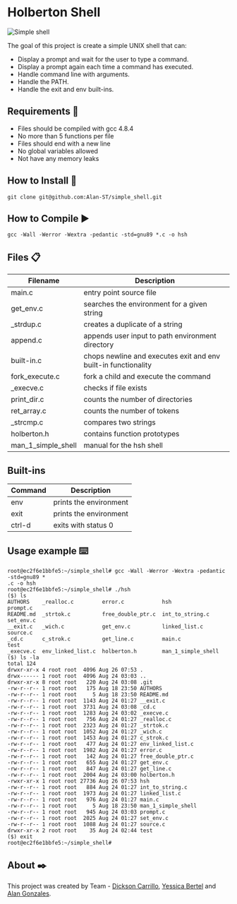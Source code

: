 # Holberton Shell
![Simple shell](https://i.pinimg.com/564x/cf/5d/04/cf5d04f7cf2daae64f5cd3d622e440bd.jpg)

The goal of this project is create a simple UNIX shell that can:
- Display a prompt and wait for the user to type a command.
- Display a prompt again each time a command has executed.
- Handle command line with arguments.
- Handle the PATH.
- Handle the exit and env built-ins.

## Requirements 🚀

- Files should be compiled with gcc 4.8.4
- No more than 5 functions per file
- Files should end with a new line
- No global variables allowed
- Not have any memory leaks

## How to Install 🔧

    git clone git@github.com:Alan-ST/simple_shell.git

## How to Compile ▶

    gcc -Wall -Werror -Wextra -pedantic -std=gnu89 *.c -o hsh

## Files 📋

| Filename | Description |
|--|--|
| main.c | entry point source file |
| get_env.c | searches the environment for a given string |
| _strdup.c | creates a duplicate of a string |
| append.c | appends user input to path environment directory |
| built-in.c | chops newline and executes exit and env built-in functionality |
| fork_execute.c | fork a child and execute the command |
| _execve.c | checks if file exists |
| print_dir.c | counts the number of directories |
| ret_array.c | counts the number of tokens |
| _strcmp.c | compares two strings |
| holberton.h | contains function prototypes |
| man_1_simple_shell | manual for the hsh shell |

## Built-ins 

|Command|Description|
|--|--|
| env | prints the environment |
| exit | prints the environment |
| ctrl-d | exits with status 0 |

## Usage example ⌨️
```
root@ec2f6e1bbfe5:~/simple_shell# gcc -Wall -Werror -Wextra -pedantic -std=gnu89 *                                                                                      .c -o hsh
root@ec2f6e1bbfe5:~/simple_shell# ./hsh
($) ls
AUTHORS    _realloc.c         error.c            hsh                 prompt.c
README.md  _strtok.c          free_double_ptr.c  int_to_string.c     set_env.c
__exit.c   _wich.c            get_env.c          linked_list.c       source.c
_cd.c      c_strok.c          get_line.c         main.c              test
_execve.c  env_linked_list.c  holberton.h        man_1_simple_shell
($) ls -la
total 124
drwxr-xr-x 4 root root  4096 Aug 26 07:53 .
drwx------ 1 root root  4096 Aug 24 03:03 ..
drwxr-xr-x 8 root root   220 Aug 24 03:08 .git
-rw-r--r-- 1 root root   175 Aug 18 23:50 AUTHORS
-rw-r--r-- 1 root root     5 Aug 18 23:50 README.md
-rw-r--r-- 1 root root  1143 Aug 24 01:27 __exit.c
-rw-r--r-- 1 root root  3731 Aug 24 03:08 _cd.c
-rw-r--r-- 1 root root  1283 Aug 24 03:02 _execve.c
-rw-r--r-- 1 root root   756 Aug 24 01:27 _realloc.c
-rw-r--r-- 1 root root  2323 Aug 24 01:27 _strtok.c
-rw-r--r-- 1 root root  1052 Aug 24 01:27 _wich.c
-rw-r--r-- 1 root root  1453 Aug 24 01:27 c_strok.c
-rw-r--r-- 1 root root   477 Aug 24 01:27 env_linked_list.c
-rw-r--r-- 1 root root  1982 Aug 24 01:27 error.c
-rw-r--r-- 1 root root   142 Aug 24 01:27 free_double_ptr.c
-rw-r--r-- 1 root root   655 Aug 24 01:27 get_env.c
-rw-r--r-- 1 root root   847 Aug 24 01:27 get_line.c
-rw-r--r-- 1 root root  2004 Aug 24 03:00 holberton.h
-rwxr-xr-x 1 root root 27736 Aug 26 07:53 hsh
-rw-r--r-- 1 root root   884 Aug 24 01:27 int_to_string.c
-rw-r--r-- 1 root root  1973 Aug 24 01:27 linked_list.c
-rw-r--r-- 1 root root   976 Aug 24 01:27 main.c
-rw-r--r-- 1 root root     5 Aug 18 23:50 man_1_simple_shell
-rw-r--r-- 1 root root   945 Aug 24 03:03 prompt.c
-rw-r--r-- 1 root root  2025 Aug 24 01:27 set_env.c
-rw-r--r-- 1 root root  1088 Aug 24 01:27 source.c
drwxr-xr-x 2 root root    35 Aug 24 02:44 test
($) exit
root@ec2f6e1bbfe5:~/simple_shell#

```

## About ✒️
This project was created by Team - [Dickson Carrillo](https://github.com/dcarrill-code),  [Yessica Bertel](https://www.instagram.com/yessbertel/)  and  [Alan Gonzales](https://github.com/Alan-ST).
